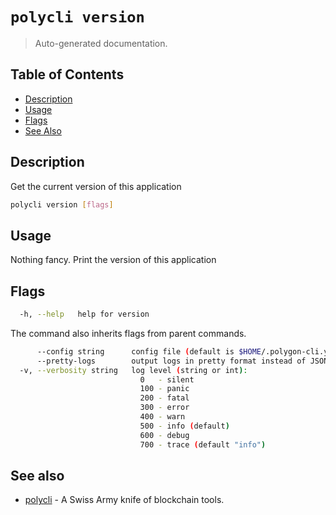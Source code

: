 # `polycli version`

> Auto-generated documentation.

## Table of Contents

- [Description](#description)
- [Usage](#usage)
- [Flags](#flags)
- [See Also](#see-also)

## Description

Get the current version of this application

```bash
polycli version [flags]
```

## Usage

Nothing fancy. Print the version of this application
## Flags

```bash
  -h, --help   help for version
```

The command also inherits flags from parent commands.

```bash
      --config string      config file (default is $HOME/.polygon-cli.yaml)
      --pretty-logs        output logs in pretty format instead of JSON (default true)
  -v, --verbosity string   log level (string or int):
                             0   - silent
                             100 - panic
                             200 - fatal
                             300 - error
                             400 - warn
                             500 - info (default)
                             600 - debug
                             700 - trace (default "info")
```

## See also

- [polycli](polycli.md) - A Swiss Army knife of blockchain tools.
